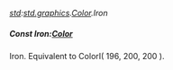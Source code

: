 _[std](../../modules/std/std-module.md):[std.graphics](../../modules/std/std-graphics.md).[Color](../../modules/std/std-graphics-color.md).Iron_
##### Const Iron:[Color](../../modules/std/std-graphics-color.md)
Iron. Equivalent to ColorI( 196, 200, 200 ).
